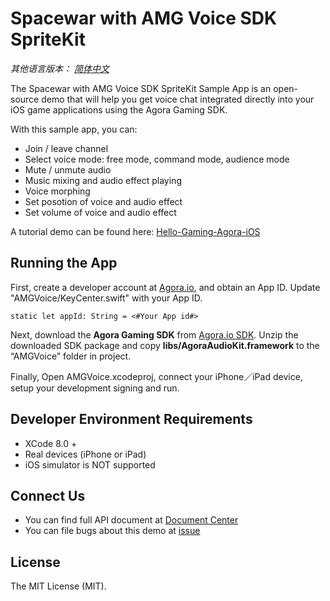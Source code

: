 # Spacewar with AMG Voice SDK SpriteKit

*其他语言版本： [简体中文](README.zh.md)*

The Spacewar with AMG Voice SDK SpriteKit Sample App is an open-source demo that will help you get voice chat integrated directly into your iOS game applications using the Agora Gaming SDK.

With this sample app, you can:

- Join / leave channel
- Select voice mode: free mode, command mode, audience mode
- Mute / unmute audio
- Music mixing and audio effect playing
- Voice morphing
- Set posotion of voice and audio effect
- Set volume of voice and audio effect

A tutorial demo can be found here: [Hello-Gaming-Agora-iOS](https://github.com/AgoraIO/Voice-Call-for-Mobile-Gaming/tree/master/Basic-Voice-Call-for-Gaming/Hello-Gaming-Agora-iOS)

## Running the App
First, create a developer account at [Agora.io](https://dashboard.agora.io/signin/), and obtain an App ID. Update "AMGVoice/KeyCenter.swift" with your App ID.

```
static let appId: String = <#Your App id#>
```

Next, download the **Agora Gaming SDK** from [Agora.io SDK](https://www.agora.io/en/download/). Unzip the downloaded SDK package and copy **libs/AgoraAudioKit.framework** to the “AMGVoice” folder in project.

Finally, Open AMGVoice.xcodeproj, connect your iPhone／iPad device, setup your development signing and run.

## Developer Environment Requirements
- XCode 8.0 +
- Real devices (iPhone or iPad)
- iOS simulator is NOT supported

## Connect Us

- You can find full API document at [Document Center](https://docs.agora.io/en/)
- You can file bugs about this demo at [issue](https://github.com/AgoraIO/Voice-Call-for-Mobile-Gaming/issues)

## License

The MIT License (MIT).
